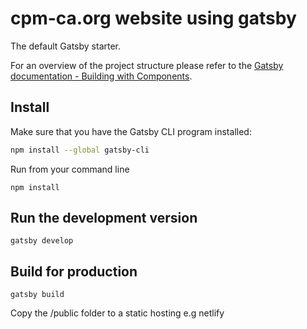 # cpm-ca.org website using gatsby
The default Gatsby starter.

For an overview of the project structure please refer to the [Gatsby documentation - Building with Components](https://www.gatsbyjs.org/docs/building-with-components/).

## Install

Make sure that you have the Gatsby CLI program installed:
```sh
npm install --global gatsby-cli
```


Run from your command line 
```
npm install 
```

## Run the development version
```
gatsby develop
```

## Build for production
```
gatsby build
```
Copy the /public folder to a static hosting e.g netlify
